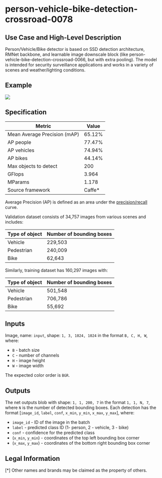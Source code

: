 # person-vehicle-bike-detection-crossroad-0078

## Use Case and High-Level Description

Person/Vehicle/Bike detector is based on SSD detection architecture, RMNet backbone, and learnable image downscale block (like person-vehicle-bike-detection-crossroad-0066, but with extra pooling).
The model is intended for security surveillance applications and works in a variety of scenes and weather/lighting
conditions.

## Example

![](./person-vehicle-bike-detection-crossroad-0078.png)

## Specification

| Metric                          | Value                                     |
|---------------------------------|-------------------------------------------|
| Mean Average Precision (mAP)    | 65.12%                                    |
| AP people                       | 77.47%                                    |
| AP vehicles                     | 74.94%                                    |
| AP bikes                        | 44.14%                                    |
| Max objects to detect           | 200                                       |
| GFlops                          | 3.964                                     |
| MParams                         | 1.178                                     |
| Source framework                | Caffe\*                                   |

Average Precision (AP) is defined as an area under the
[precision/recall](https://en.wikipedia.org/wiki/Precision_and_recall)
curve.

Validation dataset consists of 34,757 images from various scenes and includes:

| Type of object | Number of bounding boxes |
|----------------|--------------------------|
| Vehicle        | 229,503                  |
| Pedestrian     | 240,009                  |
| Bike           | 62,643                   |

Similarly, training dataset has 160,297 images with:

| Type of object | Number of bounding boxes |
|----------------|--------------------------|
| Vehicle        | 501,548                  |
| Pedestrian     | 706,786                  |
| Bike           | 55,692                   |

## Inputs

Image, name: `input`, shape: `1, 3, 1024, 1024` in the format `B, C, H, W`, where:

- `B` - batch size
- `C` - number of channels
- `H` - image height
- `W` - image width

The expected color order is `BGR`.

## Outputs

The net outputs blob with shape: `1, 1, 200, 7` in the format `1, 1, N, 7`, where `N` is the number of detected
bounding boxes. Each detection has the format [`image_id`, `label`, `conf`, `x_min`, `y_min`, `x_max`, `y_max`], where:

- `image_id` - ID of the image in the batch
- `label` - predicted class ID (1- person, 2 - vehicle, 3 - bike)
- `conf` - confidence for the predicted class
- (`x_min`, `y_min`) - coordinates of the top left bounding box corner
- (`x_max`, `y_max`) - coordinates of the bottom right bounding box corner

## Legal Information
[*] Other names and brands may be claimed as the property of others.
